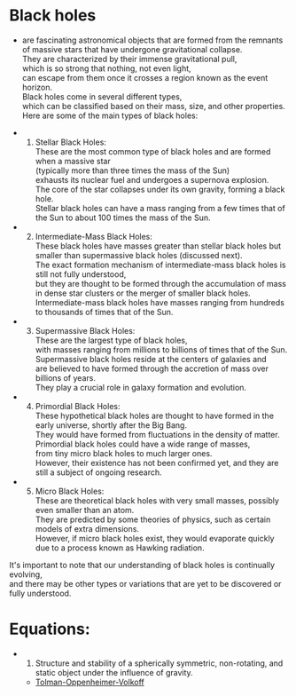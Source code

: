 # Black holes  
  - are fascinating astronomical objects that are formed from the remnants of massive stars that have undergone gravitational collapse.   
     They are characterized by their immense gravitational pull,   
      which is so strong that nothing, not even light,   
       can escape from them once it crosses a region known as the event horizon.   
        Black holes come in several different types,   
         which can be classified based on their mass, size, and other properties.   
          Here are some of the main types of black holes:  
  
  - 1. Stellar Black Holes:   
        These are the most common type of black holes and are formed when a massive star   
         (typically more than three times the mass of the Sun)   
          exhausts its nuclear fuel and undergoes a supernova explosion.   
           The core of the star collapses under its own gravity, forming a black hole.   
            Stellar black holes can have a mass ranging from a few times that of the Sun to about 100 times the mass of the Sun.  
  
  - 2. Intermediate-Mass Black Holes:   
        These black holes have masses greater than stellar black holes but smaller than supermassive black holes (discussed next).   
         The exact formation mechanism of intermediate-mass black holes is still not fully understood,   
          but they are thought to be formed through the accumulation of mass in dense star clusters or the merger of smaller black holes.   
           Intermediate-mass black holes have masses ranging from hundreds to thousands of times that of the Sun.  

  - 3. Supermassive Black Holes:    
        These are the largest type of black holes,   
         with masses ranging from millions to billions of times that of the Sun.   
          Supermassive black holes reside at the centers of galaxies and   
           are believed to have formed through the accretion of mass over billions of years.   
            They play a crucial role in galaxy formation and evolution.  
  
  - 4. Primordial Black Holes:   
        These hypothetical black holes are thought to have formed in the early universe, shortly after the Big Bang.   
         They would have formed from fluctuations in the density of matter.   
          Primordial black holes could have a wide range of masses,   
           from tiny micro black holes to much larger ones.   
            However, their existence has not been confirmed yet, and they are still a subject of ongoing research.  

  - 5. Micro Black Holes:    
        These are theoretical black holes with very small masses, possibly even smaller than an atom.   
         They are predicted by some theories of physics, such as certain models of extra dimensions.   
          However, if micro black holes exist, they would evaporate quickly due to a process known as Hawking radiation.  
  
It's important to note that our understanding of black holes is continually evolving,   
 and there may be other types or variations that are yet to be discovered or fully understood.  

# Equations:  
 - 1. Structure and stability of a spherically symmetric, non-rotating, and static object under the influence of gravity.  
    - [Tolman-Oppenheimer-Volkoff](./Theoretical-Physics/Tolman-Oppenheimer-Volkoff.md)   
